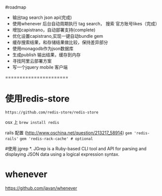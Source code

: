 #roadmap
* 输出tag search json api(完成)
* 使用whenever 后台自动周期执行 tag search， 搜索 官方账号likes（完成）
* 增加capistrano，自动部署支持(complete)
* 优化设置capistrano,实现一键自动bundle gem
* 缓存搜索结果，和存储结果做比较，保持差异部分
* 使用monagodb作为json数据库
* 生成publish 输出结果，缓存到内存
* 寻找阿里云部署方案
* 写一个jquery mobile 客户端

======================

# 使用redis-store
    https://github.com/redis-store/redis-store
osx 上
`brew install redis`

rails 配置 (http://www.oschina.net/question/213217_58914)
`gem 'redis-rails'`
`gem 'redis-rack-cache' # optional`


#使用 jgrep
*. JGrep is a Ruby-based CLI tool and API for parsing and displaying JSON data using a logical expression syntax.

# whenever
https://github.com/javan/whenever